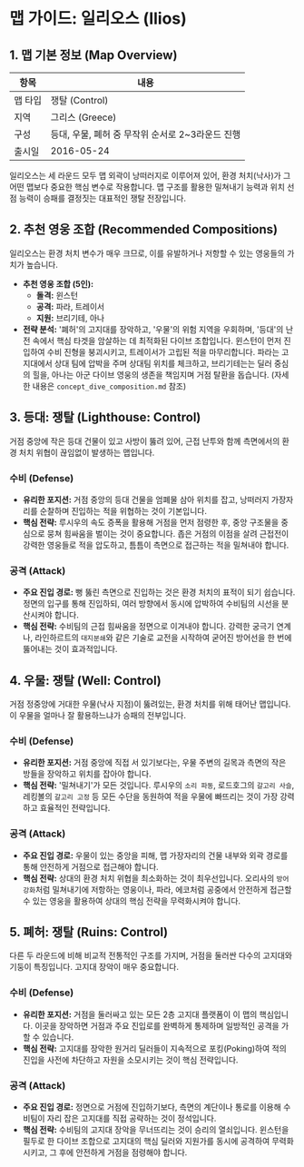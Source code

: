 # 맵 가이드: 일리오스 (Ilios)

## 1. 맵 기본 정보 (Map Overview)

| 항목    | 내용                                             |
| ------- | ------------------------------------------------ |
| 맵 타입 | 쟁탈 (Control)                                   |
| 지역    | 그리스 (Greece)                                  |
| 구성    | 등대, 우물, 폐허 중 무작위 순서로 2~3라운드 진행 |
| 출시일  | 2016-05-24                                       |

일리오스는 세 라운드 모두 맵 외곽이 낭떠러지로 이루어져 있어, 환경 처치(낙사)가 그 어떤 맵보다 중요한 핵심 변수로 작용합니다. 맵 구조를 활용한 밀쳐내기 능력과 위치 선점 능력이 승패를 결정짓는 대표적인 쟁탈 전장입니다.

## 2. 추천 영웅 조합 (Recommended Compositions)

일리오스는 환경 처치 변수가 매우 크므로, 이를 유발하거나 저항할 수 있는 영웅들의 가치가 높습니다.

- **추천 영웅 조합 (5인):**
  - **돌격:** 윈스턴
  - **공격:** 파라, 트레이서
  - **지원:** 브리기테, 아나
- **전략 분석:** '폐허'의 고지대를 장악하고, '우물'의 위험 지역을 우회하며, '등대'의 난전 속에서 핵심 타겟을 암살하는 데 최적화된 다이브 조합입니다. 윈스턴이 먼저 진입하여 수비 진형을 붕괴시키고, 트레이서가 고립된 적을 마무리합니다. 파라는 고지대에서 상대 팀에 압박을 주며 상대팀 위치를 체크하고, 브리기테는는 딜러 중심의 힐을, 아나는 아군 다이브 영웅의 생존을 책임지며 거점 탈환을 돕습니다. (자세한 내용은 `concept_dive_composition.md` 참조)

## 3. 등대: 쟁탈 (Lighthouse: Control)

거점 중앙에 작은 등대 건물이 있고 사방이 뚫려 있어, 근접 난투와 함께 측면에서의 환경 처치 위협이 끊임없이 발생하는 맵입니다.

### 수비 (Defense)

- **유리한 포지션:** 거점 중앙의 등대 건물을 엄폐물 삼아 위치를 잡고, 낭떠러지 가장자리를 순찰하며 진입하는 적을 위협하는 것이 기본입니다.
- **핵심 전략:** 루시우의 속도 증폭을 활용해 거점을 먼저 점령한 후, 중앙 구조물을 중심으로 뭉쳐 힘싸움을 벌이는 것이 중요합니다. 좁은 거점의 이점을 살려 근접전이 강력한 영웅들로 적을 압도하고, 틈틈이 측면으로 접근하는 적을 밀쳐내야 합니다.

### 공격 (Attack)

- **주요 진입 경로:** 뻥 뚫린 측면으로 진입하는 것은 환경 처치의 표적이 되기 쉽습니다. 정면의 입구를 통해 진입하되, 여러 방향에서 동시에 압박하여 수비팀의 시선을 분산시켜야 합니다.
- **핵심 전략:** 수비팀의 근접 힘싸움을 정면으로 이겨내야 합니다. 강력한 궁극기 연계나, 라인하르트의 `대지분쇄`와 같은 기술로 교전을 시작하여 굳어진 방어선을 한 번에 뚫어내는 것이 효과적입니다.

## 4. 우물: 쟁탈 (Well: Control)

거점 정중앙에 거대한 우물(낙사 지점)이 뚫려있는, 환경 처치를 위해 태어난 맵입니다. 이 우물을 얼마나 잘 활용하느냐가 승패의 전부입니다.

### 수비 (Defense)

- **유리한 포지션:** 거점 중앙에 직접 서 있기보다는, 우물 주변의 길목과 측면의 작은 방들을 장악하고 위치를 잡아야 합니다.
- **핵심 전략:** '밀쳐내기'가 모든 것입니다. 루시우의 `소리 파동`, 로드호그의 `갈고리 사슬`, 레킹볼의 `갈고리 고정` 등 모든 수단을 동원하여 적을 우물에 빠뜨리는 것이 가장 강력하고 효율적인 전략입니다.

### 공격 (Attack)

- **주요 진입 경로:** 우물이 있는 중앙을 피해, 맵 가장자리의 건물 내부와 외곽 경로를 통해 안전하게 거점으로 접근해야 합니다.
- **핵심 전략:** 상대의 환경 처치 위협을 최소화하는 것이 최우선입니다. 오리사의 `방어 강화`처럼 밀쳐내기에 저항하는 영웅이나, 파라, 에코처럼 공중에서 안전하게 접근할 수 있는 영웅을 활용하여 상대의 핵심 전략을 무력화시켜야 합니다.

## 5. 폐허: 쟁탈 (Ruins: Control)

다른 두 라운드에 비해 비교적 전통적인 구조를 가지며, 거점을 둘러싼 다수의 고지대와 기둥이 특징입니다. 고지대 장악이 매우 중요합니다.

### 수비 (Defense)

- **유리한 포지션:** 거점을 둘러싸고 있는 모든 2층 고지대 플랫폼이 이 맵의 핵심입니다. 이곳을 장악하면 거점과 주요 진입로를 완벽하게 통제하며 일방적인 공격을 가할 수 있습니다.
- **핵심 전략:** 고지대를 장악한 원거리 딜러들이 지속적으로 포킹(Poking)하여 적의 진입을 사전에 차단하고 자원을 소모시키는 것이 핵심 전략입니다.

### 공격 (Attack)

- **주요 진입 경로:** 정면으로 거점에 진입하기보다, 측면의 계단이나 통로를 이용해 수비팀이 자리 잡은 고지대를 직접 공략하는 것이 정석입니다.
- **핵심 전략:** 수비팀의 고지대 장악을 무너뜨리는 것이 승리의 열쇠입니다. 윈스턴을 필두로 한 다이브 조합으로 고지대의 핵심 딜러와 지원가를 동시에 공격하여 무력화시키고, 그 후에 안전하게 거점을 점령해야 합니다.
